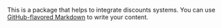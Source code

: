 This is a package that helps to integrate discounts systems. You can use
[GitHub-flavored Markdown](https://guides.github.com/features/mastering-markdown/)
to write your content.